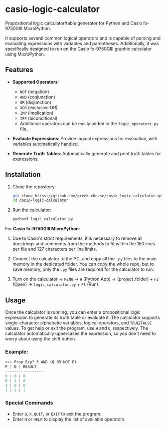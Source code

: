 # casio-logic-calculator
Propositional logic calculator/table generator for Python and Casio fx-9750GIII MicroPython.

It supports several common logical operators and is capable of parsing and evaluating expressions with variables and parentheses. Additionally, it was specifically designed to run on the Casio fx-9750GIII graphic calculator using MicroPython.

## Features

- **Supported Operators**:
    - `NOT` (negation)
    - `AND` (conjunction)
    - `OR` (disjunction)
    - `XOR` (exclusive OR)
    - `IMP` (implication)
    - `IFF` (biconditional)
    - Additional operators can be easily added in the `logic_operators.py` file.

- **Evaluate Expressions**: Provide logical expressions for evaluation, with variables automatically handled.
- **Generate Truth Tables**: Automatically generate and print truth tables for expressions.

## Installation

1. Clone the repository:
    ```bash
    git clone https://github.com/greek-cheese/casio-logic-calculator.git
    cd casio-logic-calculator
    ```

2. Run the calculator:
    ```bash
    python3 logic_calculator.py
    ```

For **Casio fx-9750GIII MicroPython**:
1. Due to Casio's strict requirements, it is necessary to remove all docstrings and comments from the methods to fit within the 150 lines per file and 127 characters per line limits.

2. Connect the calculator to the PC, and copy all the `.py` files to the main memory in the dedicated folder. You can copy the whole repo, but to save memory, only the `.py` files are required for the calculator to run.

3. Turn on the calculator → `MENU` → `H` (Python App) → (project_folder) + `F2` (Open) → `logic_calculator.py` + `F1` (Run).

## Usage

Once the calculator is running, you can enter a propositional logic expression to generate its truth table or evaluate it. The calculator supports single-character alphabetic variables, logical operators, and `TRUE`/`FALSE` values. To get help or exit the program, use `H` and `Q`, respectively. The calculator automatically uppercases the expression, so you don't need to worry about using the shift button.

### Example:
```python
>>> Prop Exp? P AND (Q OR NOT P)
P | Q | RESULT
-----------------
0 | 0 | 0
0 | 1 | 0
1 | 0 | 0
1 | 1 | 1
```

### Special Commands

- Enter `Q`, `X`, `QUIT`, or `EXIT` to exit the program.
- Enter `H` or `HELP` to display the list of available operators.
